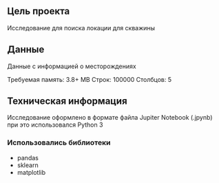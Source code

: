 ## Цель проекта
Исследование для поиска локации для скважины


## Данные

Данные с информацией о месторождениях

Требуемая память: 3.8+ MB
Строк: 100000
Столбцов: 5

## Техническая информация

Исследование оформлено в формате файла Jupiter Notebook (.jpynb)
при это использовался Python 3

### Использовались библиотеки
- pandas
- sklearn
- matplotlib
